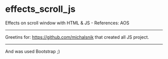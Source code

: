 # effects_scroll_js
Effects on scroll window with HTML &amp; JS - References: AOS

----

Greetins for: https://github.com/michalsnik that created all JS project.

----

And was used Bootstrap ;)
